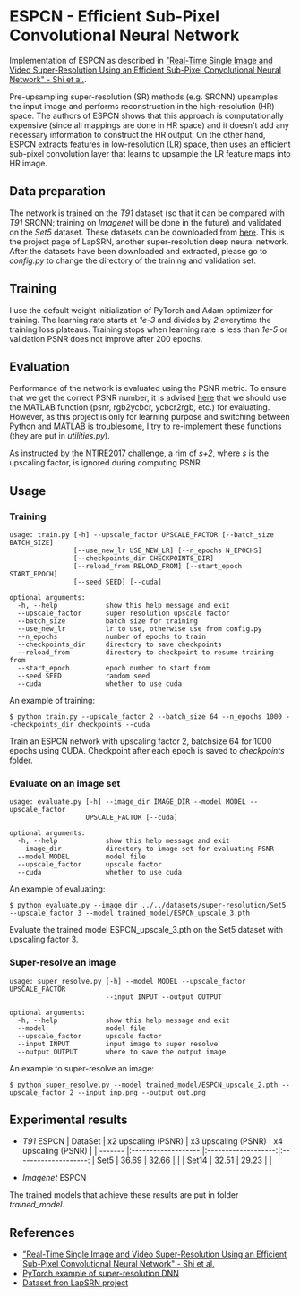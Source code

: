 # ESPCN - Efficient Sub-Pixel Convolutional Neural Network
Implementation of ESPCN as described in ["Real-Time Single Image and Video Super-Resolution Using an Efficient Sub-Pixel Convolutional Neural Network" - Shi et al.](https://www.cv-foundation.org/openaccess/content_cvpr_2016/papers/Shi_Real-Time_Single_Image_CVPR_2016_paper.pdf).

Pre-upsampling super-resolution (SR) methods (e.g. SRCNN) upsamples the input image and performs reconstruction in the high-resolution (HR) space. The authors of ESPCN shows that this approach is computationally expensive (since all mappings are done in HR space) and it doesn't add any necessary information to construct the HR output. On the other hand, ESPCN extracts features in low-resolution (LR) space, then uses an efficient sub-pixel convolution layer that learns to upsample the LR feature maps into HR image.

## Data preparation
The network is trained on the *T91* dataset (so that it can be compared with *T91* SRCNN; training on *Imagenet* will be done in the future) and validated on the *Set5* dataset. These datasets can be downloaded from [here](http://vllab.ucmerced.edu/wlai24/LapSRN). This is the project page of LapSRN, another super-resolution deep neural network. After the datasets have been downloaded and extracted, please go to *config.py* to change the directory of the training and validation set.

## Training
I use the default weight initialization of PyTorch and Adam optimizer for training. The learning rate starts at *1e-3* and divides by *2* everytime the training loss plateaus. Training stops when learning rate is less than *1e-5* or validation PSNR does not improve after 200 epochs.

## Evaluation
Performance of the network is evaluated using the PSNR metric. To ensure that we get the correct PSNR number, it is advised [here](https://github.com/twtygqyy/pytorch-LapSRN) that we should use the MATLAB function (psnr, rgb2ycbcr, ycbcr2rgb, etc.) for evaluating. However, as this project is only for learning purpose and switching between Python and MATLAB is troublesome, I try to re-implement these functions (they are put in *utilities.py*).

As instructed by the [NTIRE2017 challenge](http://www.vision.ee.ethz.ch/~timofter/publications/Timofte-CVPRW-2017.pdf), a rim of *s+2*, where *s* is the upscaling factor, is ignored during computing PSNR.

## Usage
### Training
```
usage: train.py [-h] --upscale_factor UPSCALE_FACTOR [--batch_size BATCH_SIZE]
                [--use_new_lr USE_NEW_LR] [--n_epochs N_EPOCHS]
                [--checkpoints_dir CHECKPOINTS_DIR]
                [--reload_from RELOAD_FROM] [--start_epoch START_EPOCH]
                [--seed SEED] [--cuda]

optional arguments:
  -h, --help            show this help message and exit
  --upscale_factor      super resolution upscale factor
  --batch_size          batch size for training
  --use_new_lr          lr to use, otherwise use from config.py
  --n_epochs            number of epochs to train
  --checkpoints_dir     directory to save checkpoints
  --reload_from         directory to checkpoint to resume training from
  --start_epoch         epoch number to start from
  --seed SEED           random seed
  --cuda                whether to use cuda
```
An example of training:
```
$ python train.py --upscale_factor 2 --batch_size 64 --n_epochs 1000 --checkpoints_dir checkpoints --cuda
```
Train an ESPCN network with upscaling factor 2, batchsize 64 for 1000 epochs using CUDA. Checkpoint after each epoch is saved to *checkpoints* folder. 

### Evaluate on an image set
```
usage: evaluate.py [-h] --image_dir IMAGE_DIR --model MODEL --upscale_factor
                   UPSCALE_FACTOR [--cuda]

optional arguments:
  -h, --help            show this help message and exit
  --image_dir           directory to image set for evaluating PSNR
  --model MODEL         model file
  --upscale_factor      upscale factor
  --cuda                whether to use cuda
```
An example of evaluating:
```
$ python evaluate.py --image_dir ../../datasets/super-resolution/Set5 --upscale_factor 3 --model trained_model/ESPCN_upscale_3.pth
```
Evaluate the trained model ESPCN_upscale_3.pth on the Set5 dataset with upscaling factor 3.

### Super-resolve an image
```
usage: super_resolve.py [-h] --model MODEL --upscale_factor UPSCALE_FACTOR
                        --input INPUT --output OUTPUT

optional arguments:
  -h, --help            show this help message and exit
  --model               model file
  --upscale_factor      upscale factor
  --input INPUT         input image to super resolve
  --output OUTPUT       where to save the output image
```
An example to super-resolve an image:
```
$ python super_resolve.py --model trained_model/ESPCN_upscale_2.pth --upscale_factor 2 --input inp.png --output out.png
```

## Experimental results
* *T91* ESPCN
| DataSet | x2 upscaling (PSNR) | x3 upscaling (PSNR) | x4 upscaling (PSNR) |
| ------- |:-------------------:|:-------------------:|:--------------------:
| Set5    | 36.69               | 32.66               |                     |
| Set14   | 32.51               | 29.23               |                     |

* *Imagenet* ESPCN

The trained models that achieve these results are put in folder *trained_model*.

## References
* ["Real-Time Single Image and Video Super-Resolution Using an Efficient Sub-Pixel Convolutional Neural Network" - Shi et al.](https://www.cv-foundation.org/openaccess/content_cvpr_2016/papers/Shi_Real-Time_Single_Image_CVPR_2016_paper.pdf)
* [PyTorch example of super-resolution DNN](https://github.com/pytorch/examples/tree/master/super_resolution)
* [Dataset fron LapSRN project](http://vllab.ucmerced.edu/wlai24/LapSRN)
